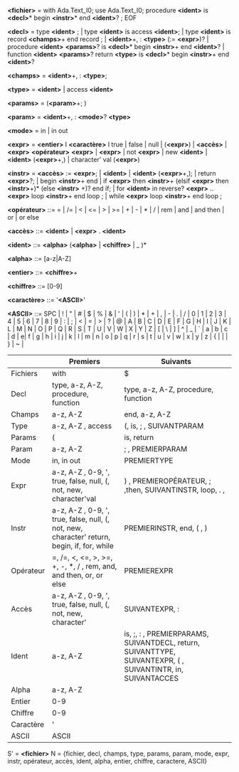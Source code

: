 
**\<fichier>** = with Ada.Text_I0; use Ada.Text_I0;
procedure **\<ident>** is **\<decl>***
begin **\<instr>*** end **\<ident>**? ; EOF

**\<decl>** = type **\<ident>** ;
\| type **\<ident>** is access **\<ident>**;
\| type **\<ident>** is record **\<champs>**+ end record ;
\| **\<ident>**+, : **\<type>** (:= **\<expr>**)?
\| procedure **\<ident>** **\<params>**? is **\<decl>*** 
begin **\<instr>**+ end **\<ident>**?
\| function **\<ident>** **\<params>**? return **\<type>** is **\<decl>*** 
begin **\<instr>**+ end **\<ident>**?

**\<champs>** = **\<ident>**+, : **\<type>**;

**\<type>** = **\<ident>**
\| access **\<ident>**

**\<params>** = (**\<param>**+; )

**\<param>** = **\<ident>**+, : **\<mode>**? **\<type>**

**\<mode>** = in 
\| in out

**\<expr>** = **\<entier>** I **\<caractère>** I true | false | null
\| (**\<expr>**)
\| **\<accès>**
\| **\<expr>** **\<opérateur>** **\<expr>**
\| **\<expr>**
\| not **\<expr>**
\| new **\<ident>**
\| **\<ident>** (**\<expr>**+,)
\| character' val  (**\<expr>**)

**\<instr>** = **\<accès>** := **\<expr>**;
\| **\<ident>**
\| **\<ident>** (**\<expr>**+,);
\| return **\<expr>**?;
\| begin **\<instr>**+ end
\| if **\<expr>** then **\<instr>**+ (elsif **\<expr>** then **\<instr>**+)* 
(else **\<instr>** +)? end if;
\| for **\<ident>** in reverse? **\<expr>** .. **\<expr>** 
loop **\<instr>**+ end loop ;
\| while **\<expr>** loop **\<instr>**+ end loop ;

**\<opérateur>** ::= = | /= | < | <= | > | >=
\| + | - | * | / | rem
\| and | and then | or | or else

**\<accès>** ::= **\<ident>** | **\<expr>** . **\<ident>**

**\<ident>** ::= **\<alpha>** (**\<alpha>** | **\<chiffre>** | _ )*

**\<alpha>** ::= [a-z|A-Z]

**\<entier>** ::= **\<chiffre>**+

**\<chiffre>** ::= [0-9]

**\<caractère>** ::= '**\<ASCII>**'

**\<ASCII>** ::= SPC | ! | " | # | $ | % | & | ' | ( | ) | * | + | , | - | . | / | 0 | 1 | 2 | 3 | 4 | 5 | 6 | 7 | 8 | 9 | : | ; | < | = | > | ? | @ | A | B | C | D | E | F | G | H | I | J | K | L | M | N | O | P | Q | R | S | T | U | V | W | X | Y | Z | [ | \ | ] | ^ | _ | \` | a | b | c | d | e| f | g | h | i | j | k | l | m | n | o | p | q | r | s | t | u | v | w | x | y | z | { | | | } | ~ |





|           | Premiers                                                                                    | Suivants                                                                     |
| --------- | ------------------------------------------------------------------------------------------- | ---------------------------------------------------------------------------- |
| Fichiers  | with                                                                                        | $                                                                            |
| Decl      | type, a-z, A-Z, procedure, function                                                         | type, a-z, A-Z, procedure, function                                          |
| Champs    | a-z, A-Z                                                                                    | end, a-z, A-Z                                                                |
| Type      | a-z, A-Z , access                                                                           | (, is, ; , SUIVANTPARAM                                                      |
| Params    | (                                                                                           | is, return                                                                   |
| Param     | a-z, A-Z                                                                                    | ; , PREMIERPARAM                                                             |
| Mode      | in, in out                                                                                  | PREMIERTYPE                                                                  |
| Expr      | a-z, A-Z , 0-9, ', true, false, null, (, not, new, character'val                            | ) , PREMIEROPÉRATEUR, ; ,then, SUIVANTINSTR, loop, . ,                       |
| Instr     | a-z, A-Z , 0-9, ', true, false, null, (, not, new, character' return, begin, if, for, while | PREMIERINSTR, end, ( , )                                                     |
| Opérateur | =, /=, <, <=, >, >=, +, -, *, / , rem, and, and then, or, or else                           | PREMIEREXPR                                                                  |
| Accès     | a-z, A-Z , 0-9, ', true, false, null, (, not, new, character'                               | SUIVANTEXPR, :                                                               |
| Ident     | a-z, A-Z                                                                                    | is, ;, : , PREMIERPARAMS, SUIVANTDECL, return, SUIVANTTYPE, SUIVANTEXPR, ( , SUIVANTINTR, in, SUIVANTACCES |
| Alpha     | a-z, A-Z                                                                                    |                                                                              |
| Entier    | 0-9                                                                                         |                                                                              |
| Chiffre   | 0-9                                                                                         |                                                                              |
| Caractère | '                                                                                           |                                                                              |
| ASCII     | ASCII                                                                                       |                                                                              |


S' = **\<fichier>**
N = {fichier, decl, champs, type, params, param, mode, expr, instr, opérateur, accès, ident, alpha, entier, chiffre, caractere, ASCII}